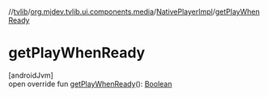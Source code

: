 //[tvlib](../../../index.md)/[org.mjdev.tvlib.ui.components.media](../index.md)/[NativePlayerImpl](index.md)/[getPlayWhenReady](get-play-when-ready.md)

# getPlayWhenReady

[androidJvm]\
open override fun [getPlayWhenReady](get-play-when-ready.md)(): [Boolean](https://kotlinlang.org/api/latest/jvm/stdlib/kotlin/-boolean/index.html)
